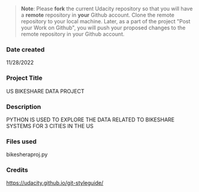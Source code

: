 >**Note**: Please **fork** the current Udacity repository so that you will have a **remote** repository in **your** Github account. Clone the remote repository to your local machine. Later, as a part of the project "Post your Work on Github", you will push your proposed changes to the remote repository in your Github account.

### Date created
11/28/2022

### Project Title
US BIKESHARE DATA PROJECT

### Description
PYTHON IS USED TO EXPLORE THE DATA RELATED TO BIKESHARE SYSTEMS FOR 3 CITIES IN THE US

### Files used
bikesheraproj.py

### Credits
https://udacity.github.io/git-styleguide/

